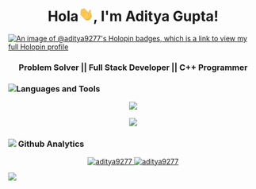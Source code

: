 <h1 align="center">Hola<img src="https://raw.githubusercontent.com/ABSphreak/ABSphreak/master/gifs/Hi.gif" width="30">, I'm Aditya Gupta!</h1>

[![An image of @aditya9277's Holopin badges, which is a link to view my full Holopin profile](https://holopin.me/aditya9277)](https://holopin.io/@aditya9277 )
<h3 align="center">Problem Solver || Full Stack Developer || C++ Programmer</h3>


<h3 align="left"><img src="https://media.giphy.com/media/WUlplcMpOCEmTGBtBW/giphy.gif" width="50">Languages and Tools</h3>

<p align="center">
    <img src="https://skillicons.dev/icons?i=cpp,html,css,js,bootstrap,react,redux,nextjs,express,typescript,nodejs" />
  </a>
</p>
<p align="center">
    <img src="https://skillicons.dev/icons?i=github,mongodb,tailwind,postman,vercel,appwrite,git,powershell"/>
  </a>
</p>

<h3><img src="https://media.giphy.com/media/iY8CRBdQXODJSCERIr/giphy.gif" width="30">&nbsp;Github Analytics</h3>
<p align="center">
<a href="https://github.com/aditya9277">
  <img height="180em"  src="https://github-readme-streak-stats.herokuapp.com/?user=aditya9277&theme=gruvbox&hide_border=false&include_all_commits=true&count_private=true" alt="aditya9277" />
  <img height="180em" src="https://github-readme-stats.vercel.app/api/top-langs/?username=aditya9277&layout=donut&theme=gruvbox&count_private=true" alt="aditya9277" />
</a>
</p>

[![](https://visitcount.itsvg.in/api?id=aditya9277&icon=4&color=6)](https://visitcount.itsvg.in)

